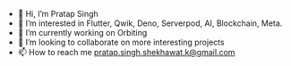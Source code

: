 - 👋 Hi, I’m Pratap Singh
- 👀 I’m interested in Flutter, Qwik, Deno, Serverpod, AI, Blockchain, Meta. 
- 🌱 I’m currently working on Orbiting
- 💞️ I’m looking to collaborate on more interesting projects
- 📫 How to reach me pratap.singh.shekhawat.k@gmail.com

<!---
ps6067966/ps6067966 is a ✨ special ✨ repository because its `README.md` (this file) appears on your GitHub profile.
You can click the Preview link to take a look at your changes.
--->